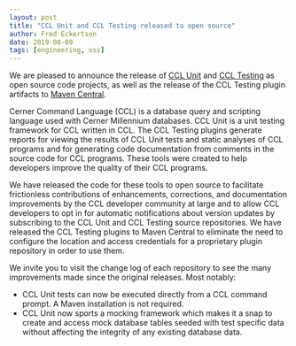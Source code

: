 ```yaml
---
layout: post
title: "CCL Unit and CCL Testing released to open source"
author: Fred Eckertson
date: 2019-08-09
tags: [engineering, oss]
---
```


We are pleased to announce the release of [CCL Unit](https://github.com/cerner/cclunit-framework) and [CCL Testing](https://github.com/cerner/ccl-testing) as open source code projects,
as well as the release of the CCL Testing plugin artifacts to [Maven Central](https://repo.maven.apache.org/maven2/com/cerner/ccl).  

Cerner Command Language (CCL) is a database query and scripting language used with Cerner Millennium databases. CCL Unit is a unit testing framework for CCL written in CCL. The CCL Testing plugins generate reports for viewing the results of CCL Unit tests and static analyses of CCL programs and for generating code documentation from comments in the source code for CCL programs. These tools were created to help developers improve the quality of their CCL programs.

We have released the code for these tools to open source to facilitate frictionless contributions of enhancements, corrections, and documentation improvements by the CCL developer community at large and to allow CCL developers to opt in for automatic notifications about version updates by subscribing to the CCL Unit and CCL Testing source repositories. We have released the CCL Testing plugins to Maven Central to eliminate the need to configure the location and access credentials for a proprietary plugin repository in order to use them.

We invite you to visit the change log of each repository to see the many improvements made since the original releases. Most notably:

- CCL Unit tests can now be executed directly from a CCL command prompt. A Maven installation is not required.
- CCL Unit now sports a mocking framework which makes it a snap to create and access mock database tables seeded with test specific data without affecting the integrity of any existing database data.
